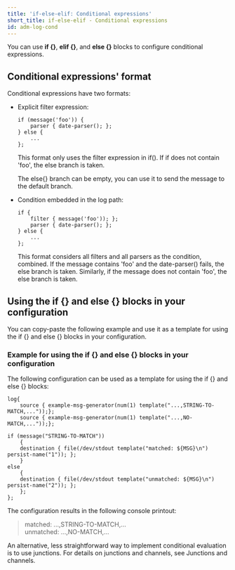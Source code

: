 ```yaml
---
title: 'if-else-elif: Conditional expressions'
short_title: if-else-elif - Conditional expressions
id: adm-log-cond
---
```


You can use **if {}**, **elif {}**, and **else {}** blocks to configure
conditional expressions.

## Conditional expressions' format

Conditional expressions have two formats:

- Explicit filter expression:

    ```config
    if (message('foo')) {
        parser { date-parser(); };
    } else {
        ...
    };
    ```

    This format only uses the filter expression in if(). If if does not
    contain \'foo\', the else branch is taken.

    The else{} branch can be empty, you can use it to send the message
    to the default branch.

- Condition embedded in the log path:

    ```config
    if {
        filter { message('foo')); };
        parser { date-parser(); };
    } else {
        ...
    };
    ```

    This format considers all filters and all parsers as the condition,
    combined. If the message contains \'foo\' and the date-parser()
    fails, the else branch is taken. Similarly, if the message does not
    contain \'foo\', the else branch is taken.

## Using the if {} and else {} blocks in your configuration

You can copy-paste the following example and use it as a template for
using the if {} and else {} blocks in your configuration.

### Example for using the if {} and else {} blocks in your configuration

The following configuration can be used as a template for using the if
{} and else {} blocks:

```config
log{
    source { example-msg-generator(num(1) template("...,STRING-TO-MATCH,..."));};
    source { example-msg-generator(num(1) template("...,NO-MATCH,..."));};
    
if (message("STRING-TO-MATCH")) 
    {   
    destination { file(/dev/stdout template("matched: ${MSG}\n") persist-name("1")); };
    }
else    
    {
    destination { file(/dev/stdout template("unmatched: ${MSG}\n") persist-name("2")); };
    };
};
```

The configuration results in the following console printout:

>matched: ...,STRING-TO-MATCH,...  
>unmatched: ...,NO-MATCH,...

An alternative, less straightforward way to implement conditional
evaluation is to use junctions. For details on junctions and channels,
see Junctions and channels.

